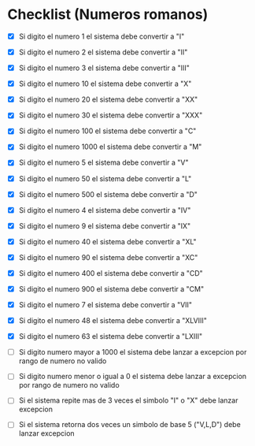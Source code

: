 # Checklist (Numeros romanos)

 - [x] Si digito el numero 1 el sistema debe convertir a "I"
 - [x] Si digito el numero 2 el sistema debe convertir a "II"
 - [x] Si digito el numero 3 el sistema debe convertir a "III"
 - [x] Si digito el numero 10 el sistema debe convertir a "X"
 - [x] Si digito el numero 20 el sistema debe convertir a "XX"
 - [x] Si digito el numero 30 el sistema debe convertir a "XXX"
 - [x] Si digito el numero 100 el sistema debe convertir a "C"
 - [x] Si digito el numero 1000 el sistema debe convertir a "M"
  
 - [x] Si digito el numero 5 el sistema debe convertir a "V"
 - [x] Si digito el numero 50 el sistema debe convertir a "L"
 - [x] Si digito el numero 500 el sistema debe convertir a "D"
 
 - [x] Si digito el numero 4 el sistema debe convertir a "IV"
 - [x] Si digito el numero 9 el sistema debe convertir a "IX"
 - [x] Si digito el numero 40 el sistema debe convertir a "XL"
 - [x] Si digito el numero 90 el sistema debe convertir a "XC"
 - [x] Si digito el numero 400 el sistema debe convertir a "CD"
 - [x] Si digito el numero 900 el sistema debe convertir a "CM"
  

 - [x] Si digito el numero 7 el sistema debe convertir a "VII"    
 - [x] Si digito el numero 48 el sistema debe convertir a "XLVIII"
 - [x] Si digito el numero 63 el sistema debe convertir a "LXIII"

 - [ ] Si digito numero mayor a 1000 el sistema debe lanzar a excepcion por rango de numero no valido
 - [ ] Si digito numero menor o igual a 0 el sistema debe lanzar a excepcion por rango de numero no valido
 - [ ] Si el sistema repite mas de 3 veces el simbolo "I" o "X" debe lanzar excepcion
 - [ ] Si el sistema retorna dos veces un simbolo de base 5 ("V,L,D") debe lanzar excepcion